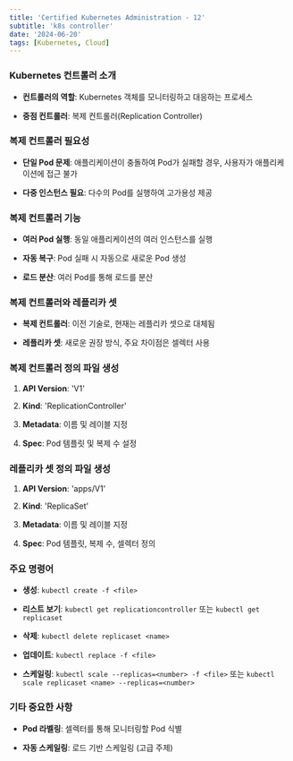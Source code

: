 ```yaml
---
title: 'Certified Kubernetes Administration - 12'
subtitle: 'k8s controller'
date: '2024-06-20'
tags: [Kubernetes, Cloud]
---
```


### Kubernetes 컨트롤러 소개

- **컨트롤러의 역할**: Kubernetes 객체를 모니터링하고 대응하는 프로세스

- **중점 컨트롤러**: 복제 컨트롤러(Replication Controller)

### 복제 컨트롤러 필요성

- **단일 Pod 문제**: 애플리케이션이 충돌하여 Pod가 실패할 경우, 사용자가 애플리케이션에 접근 불가

- **다중 인스턴스 필요**: 다수의 Pod를 실행하여 고가용성 제공

### 복제 컨트롤러 기능

- **여러 Pod 실행**: 동일 애플리케이션의 여러 인스턴스를 실행

- **자동 복구**: Pod 실패 시 자동으로 새로운 Pod 생성

- **로드 분산**: 여러 Pod를 통해 로드를 분산

### 복제 컨트롤러와 레플리카 셋

- **복제 컨트롤러**: 이전 기술로, 현재는 레플리카 셋으로 대체됨

- **레플리카 셋**: 새로운 권장 방식, 주요 차이점은 셀렉터 사용

### 복제 컨트롤러 정의 파일 생성

1. **API Version**: 'V1'

2. **Kind**: 'ReplicationController'

3. **Metadata**: 이름 및 레이블 지정

4. **Spec**: Pod 템플릿 및 복제 수 설정

### 레플리카 셋 정의 파일 생성

1. **API Version**: 'apps/V1'

2. **Kind**: 'ReplicaSet'

3. **Metadata**: 이름 및 레이블 지정

4. **Spec**: Pod 템플릿, 복제 수, 셀렉터 정의

### 주요 명령어

- **생성**: `kubectl create -f <file>`

- **리스트 보기**: `kubectl get replicationcontroller` 또는 `kubectl get replicaset`

- **삭제**: `kubectl delete replicaset <name>`

- **업데이트**: `kubectl replace -f <file>`

- **스케일링**: `kubectl scale --replicas=<number> -f <file>` 또는 `kubectl scale replicaset <name> --replicas=<number>`

### 기타 중요한 사항

- **Pod 라벨링**: 셀렉터를 통해 모니터링할 Pod 식별

- **자동 스케일링**: 로드 기반 스케일링 (고급 주제)